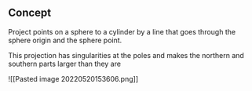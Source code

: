 ## Concept
Project points on a sphere to a cylinder by a line that goes through the sphere origin and the sphere point.

This projection has singularities at the poles and makes the northern and southern parts larger than they are

![[Pasted image 20220520153606.png]]

